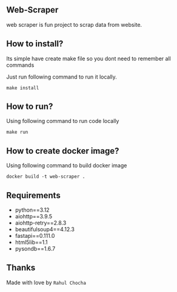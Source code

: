 ## Web-Scraper

web scraper is fun project to scrap data from website.

## How to install?

Its simple have create make file so you dont need to remember all commands

Just run following command to run it locally.

```shell
make install
```

## How to run?

Using following command to run code locally

```shell
make run
```

## How to create docker image?

Using following command to build docker image

```shell
docker build -t web-scraper .
```

## Requirements

- python==3.12
- aiohttp==3.9.5
- aiohttp-retry==2.8.3
- beautifulsoup4==4.12.3
- fastapi==0.111.0
- html5lib==1.1
- pysondb==1.6.7

## Thanks

Made with love by `Rahul Chocha`
